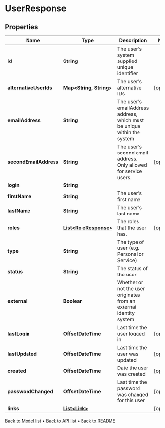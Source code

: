 

# UserResponse


## Properties

| Name | Type | Description | Notes |
|------------ | ------------- | ------------- | -------------|
|**id** | **String** | The user&#39;s system supplied unique identifier |  |
|**alternativeUserIds** | **Map&lt;String, String&gt;** | The user&#39;s alternative IDs |  [optional] |
|**emailAddress** | **String** | The user&#39;s emailAddress address, which must be unique within the system |  |
|**secondEmailAddress** | **String** | The user&#39;s second email address. Only allowed for service users. |  [optional] |
|**login** | **String** |  |  |
|**firstName** | **String** | The user&#39;s first name |  |
|**lastName** | **String** | The user&#39;s last name |  |
|**roles** | [**List&lt;RoleResponse&gt;**](RoleResponse.md) | The roles that the user has. |  [optional] |
|**type** | **String** | The type of user (e.g. Personal or Service) |  |
|**status** | **String** | The status of the user |  |
|**external** | **Boolean** | Whether or not the user originates from an external identity system |  |
|**lastLogin** | **OffsetDateTime** | Last time the user logged in |  [optional] |
|**lastUpdated** | **OffsetDateTime** | Last time the user was updated |  [optional] |
|**created** | **OffsetDateTime** | Date the user was created |  [optional] |
|**passwordChanged** | **OffsetDateTime** | Last time the password was changed for this user |  [optional] |
|**links** | [**List&lt;Link&gt;**](Link.md) |  |  [optional] |



[Back to Model list](../README.md#documentation-for-models) &#8226; [Back to API list](../README.md#documentation-for-api-endpoints) &#8226; [Back to README](../README.md)


